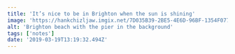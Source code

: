 ```yaml
---
title: 'It’s nice to be in Brighton when the sun is shining'
image: 'https://hankchizljaw.imgix.net/7D035B39-2BE5-4E6D-96BF-1354F07744C7.jpeg?auto=format&q=60'
alt: 'Brighton beach with the pier in the background'
tags: ['notes'] 
date: '2019-03-19T13:19:32.494Z'
---
```

